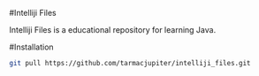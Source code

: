 #Intelliji Files

Intelliji Files is a educational repository for learning Java.

#Installation

```bash
git pull https://github.com/tarmacjupiter/intelliji_files.git
```



